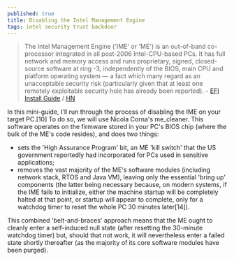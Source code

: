 ```yaml
---
published: true
title: Disabling the Intel Management Engine
tags: intel security trust backdoor
---
```

> The Intel Management Engine ('IME' or 'ME') is an out-of-band co-processor integrated in all post-2006 Intel-CPU-based PCs. It has full network and memory access and runs proprietary, signed, closed-source software at ring -3, independently of the BIOS, main CPU and platform operating system — a fact which many regard as an unacceptable security risk (particularly given that at least one remotely exploitable security hole has already been reported).  - [EFI Install Guide](https://wiki.gentoo.org/wiki/User:Sakaki/Sakaki%27s_EFI_Install_Guide/Disabling_the_Intel_Management_Engine) / [HN](https://news.ycombinator.com/item?id=33345040)

In this mini-guide, I'll run through the process of disabling the IME on your target PC.[10] To do so, we will use Nicola Corna's me_cleaner. This software operates on the firmware stored in your PC's BIOS chip (where the bulk of the ME's code resides), and does two things:

- sets the 'High Assurance Program' bit, an ME 'kill switch' that the US government reportedly had incorporated for PCs used in sensitive applications;
- removes the vast majority of the ME's software modules (including network stack, RTOS and Java VM), leaving only the essential 'bring up' components (the latter being necessary because, on modern systems, if the IME fails to initialize, either the machine startup will be completely halted at that point, or startup will appear to complete, only for a watchdog timer to reset the whole PC 30 minutes later[14]).

This combined 'belt-and-braces' approach means that the ME ought to cleanly enter a self-induced null state (after resetting the 30-minute watchdog timer) but, should that not work, it will nevertheless enter a failed state shortly thereafter (as the majority of its core software modules have been purged). 

